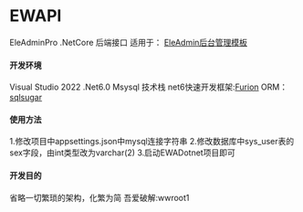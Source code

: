 # EWAPI
EleAdminPro .NetCore 后端接口
适用于： [EleAdmin后台管理模板](https://eleadmin.com/ "EleAdmin后台管理模板")


#### 开发环境
Visual Studio 2022 .Net6.0  Msysql
技术栈
net6快速开发框架:[Furion](https://dotnetchina.gitee.io/furion/docs/ "Furion")
ORM：[sqlsugar](https://www.donet5.com/Home/Doc "sqlsugar")


#### 使用方法
1.修改项目中appsettings.json中mysql连接字符串
2.修改数据库中sys_user表的sex字段，由int类型改为varchar(2)
3.启动EWADotnet项目即可


#### 开发目的
省略一切繁琐的架构，化繁为简
吾爱破解:wwroot1

